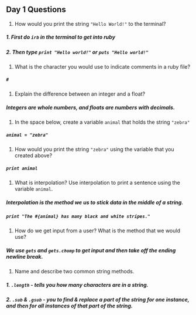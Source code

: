## Day 1 Questions

1. How would you print the string `"Hello World!"` to the terminal?

##### 1. First do `irb` in the terminal to get into ruby
##### 2. Then type `print "Hello world!"` or `puts "Hello world!"`

1. What is the character you would use to indicate comments in a ruby file?

##### `#`

1. Explain the difference between an integer and a float?

##### **Integers** are whole numbers, and **floats** are numbers with decimals.

1. In the space below, create a variable `animal` that holds the string `"zebra"`

##### `animal = "zebra"`

1. How would you print the string `"zebra"` using the variable that you created above?

##### `print animal`

1. What is interpolation? Use interpolation to print a sentence using the variable `animal`.

##### **Interpolation** is the method we us to stick data in the middle of a string.

##### `print "The #{animal} has many black and white stripes."`

1. How do we get input from a user? What is the method that we would use?

##### We use `gets` and `gets.chomp` to get input and then take off the ending newline break.

1. Name and describe two common string methods.

##### 1. `.length` - tells you how many characters are in a string.
##### 2. `.sub` & `.gsub` -  you to find & replace a part of the string for one instance, and then for all instances of that part of the string.
